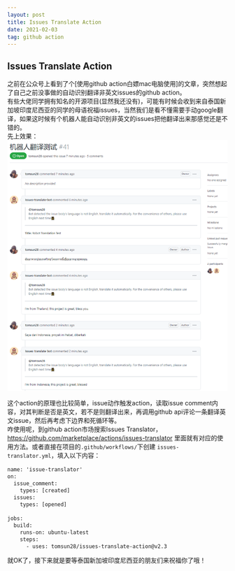 ```yaml
---
layout: post
title: Issues Translate Action  
date: 2021-02-03
tag: github action
---
```


## Issues Translate Action   

  之前在公众号上看到了个[使用github action白嫖mac电脑使用]的文章，突然想起了自己之前没事做的自动识别翻译非英文issues的github action。  
  有些大佬同学拥有知名的开源项目(显然我还没有)，可能有时候会收到来自泰国新加坡印度尼西亚的同学的母语祝福issues，当然我们是看不懂需要手动google翻译，如果这时候有个机器人能自动识别非英文的issues把他翻译出来那感觉还是不错的。  
  先上效果：  
![这里放图片](/images/posts/issue_action/issues_demo.png)   

  这个action的原理也比较简单，issue动作触发action，读取issue comment内容，对其判断是否是英文，若不是则翻译出来，再调用github api评论一条翻译英文issue，然后再考虑下边界和死循环等。  
  咋使用呢，到github action市场搜索Issues Translator， https://github.com/marketplace/actions/issues-translator 里面就有对应的使用方法。或者直接在项目的`.github/workflows/`下创建 `issues-translator.yml`，填入以下内容：  

````
name: 'issue-translator'
on: 
  issue_comment: 
    types: [created]
  issues: 
    types: [opened]

jobs:
  build:
    runs-on: ubuntu-latest
    steps:
      - uses: tomsun28/issues-translate-action@v2.3
````

就OK了，接下来就是要等泰国新加坡印度尼西亚的朋友们来祝福你了哦！  






